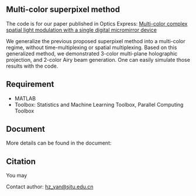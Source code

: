 ## Multi-color superpixel method 
The code is for our paper published in Optics Express: [Multi-color complex spatial light modulation with a single digital micromirror device](https://opg.optica.org/oe/abstract.cfm?doi=10.1364/OE.494238)

We generalize the previous proposed superpixel method into a multi-color regime, without time-multiplexing or spatial multiplexing. Based on this generalized method, we demonstrated 3-color multi-plane holographic projection, and 2-color Airy beam generation. 
One can easily simulate those results with the code.

## Requirement
- MATLAB
- Toolbox: Statistics and Machine Learning Toolbox, Parallel Computing Toolbox

## Document
More details can be found in the document:  

## Citation
You may 

Contact author: hz_yan@sjtu.edu.cn
